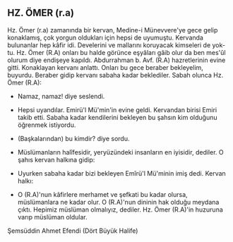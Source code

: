 ## HZ. ÖMER (r.a)

Hz. Ömer (r.a) zamanında bir kervan, Medine-i Münevvere'ye gece gelip konaklamış, çok yorgun oldukları için hepsi de uyumuştu. Kervanda bulunanlar hep kâfir idi. Develerini ve mallarını koruyacak kimseleri de yok­tu. Hz. Ömer (R.A) onları bu halde görünce eşyâları gâib olur da ben mes'ûl olurum diye endişeye kapıldı. Ab­durrahman b. Avf. (R.A) hazretlerinin evine gitti. Ko­naklayan kervanı anlattı. Onları bu gece beraber bekleyelim, buyurdu. Beraber gidip kervanı sabaha kadar beklediler. Sabah olunca Hz. Ömer (R.A):

- Namaz, namaz! diye seslendi.

- Hepsi uyandılar. Emirü'l Mü'min'in evine geldi. Kervandan birisi Emiri takib etti. Sabaha kadar kendile­rini bekleyen bu şahsın kim olduğunu öğrenmek isti­yordu.

- (Başkalarından) bu kimdir? diye sordu.

- Müslümanların halîfesidir, yeryüzündeki insanla­rın en iyisidir, dediler. O şahıs kervan halkına gidip:

- Uyurken sabaha kadar bizi bekleyen Emîrü'l Mü'minin imiş dedi. Kervan halkı:

- O (R.A)'nun kâfirlere merhamet ve şefkati bu kadar olursa, müslümanlara ne kadar olur. O (R.A)'nun dini­nin hak olduğu meydana çıktı. Hepimiz müslüman ol­malıyız, dediler. Hz. Ömer (R.A)'in huzuruna varıp müslüman oldular.

Şemsüddin Ahmet Efendi (Dört Büyük Halife)
